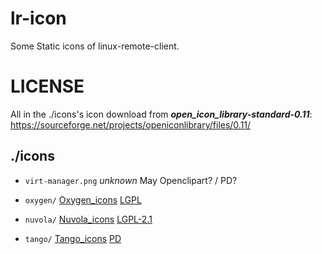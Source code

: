 # lr-icon
Some Static icons of linux-remote-client.

# LICENSE
All in the ./icons's icon download from ___open_icon_library-standard-0.11___: 
https://sourceforge.net/projects/openiconlibrary/files/0.11/
## ./icons

- `virt-manager.png` <i>unknown</i> May Openclipart? / PD?

- `oxygen/` [Oxygen_icons](https://commons.wikimedia.org/wiki/Category:Oxygen_icons) [LGPL](COPYING_oxygen)
- `nuvola/` [Nuvola_icons](https://commons.wikimedia.org/wiki/Category:Nuvola_icons) [LGPL-2.1](COPYING_nuvola)
- `tango/` [Tango_icons](https://commons.wikimedia.org/wiki/Tango_icons) [PD](COPYING_tango)
